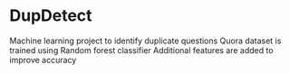 # DupDetect
Machine learning project to identify duplicate questions
Quora dataset is trained using Random forest classifier 
Additional features are added to improve accuracy 
